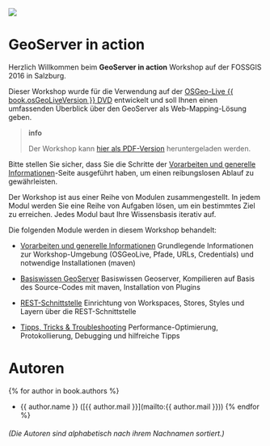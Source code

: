 ![](assets/geoserver-logo.png)

# GeoServer in action

Herzlich Willkommen beim **GeoServer in action** Workshop auf der FOSSGIS 2016
in Salzburg.

Dieser Workshop wurde für die Verwendung auf der [OSGeo-Live {{ book.osGeoLiveVersion }} DVD](https://live.osgeo.org) entwickelt und soll Ihnen einen umfassenden Überblick über den GeoServer als
Web-Mapping-Lösung geben.

> **info**
>
> Der Workshop kann [hier als PDF-Version](https://terrestris.github.io/geoserver-in-action-ws/geoserver-in-action-ws.pdf) heruntergeladen werden.

Bitte stellen Sie sicher, dass Sie die Schritte der
[Vorarbeiten und generelle Informationen](environment/README.md)-Seite ausgeführt
haben, um einen reibungslosen Ablauf zu gewährleisten.

Der Workshop ist aus einer Reihe von Modulen zusammengestellt. In jedem Modul werden Sie eine Reihe von Aufgaben lösen, um ein bestimmtes Ziel zu erreichen. Jedes Modul baut Ihre Wissensbasis iterativ auf.

Die folgenden Module werden in diesem Workshop behandelt:

* [Vorarbeiten und generelle Informationen](environment/README.md)
Grundlegende Informationen zur Workshop-Umgebung (OSGeoLive, Pfade, URLs, Credentials) und notwendige Installationen (maven)

* [Basiswissen GeoServer](basics/README.md)
Basiswissen Geoserver, Kompilieren auf Basis des Source-Codes mit maven, Installation von Plugins

* [REST-Schnittstelle](rest/README.md)
Einrichtung von Workspaces, Stores, Styles und Layern über die REST-Schnittstelle

* [Tipps, Tricks & Troubleshooting](troubleshooting/README.md)
Performance-Optimierung, Protokollierung, Debugging und hilfreiche Tipps

# Autoren

{% for author in book.authors %}
  - {{ author.name }} ([{{ author.mail }}](mailto:{{ author.mail }}))
{% endfor %}

###### (Die Autoren sind alphabetisch nach ihrem Nachnamen sortiert.)
